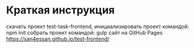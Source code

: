 # Краткая инструкция
скачать проект test-task-frontend,
инициализировать проект командой: npm init
собрать проект командой: gulp
сайт на GitHub Pages https://san4essan.github.io/test-frontend/
